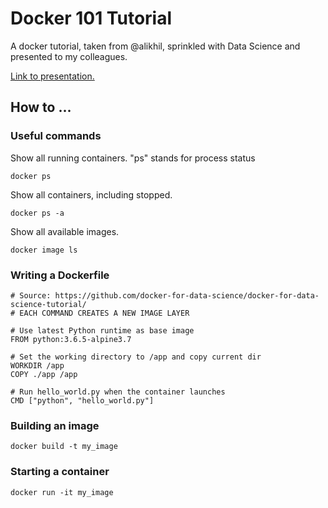 # Docker 101 Tutorial

A docker tutorial, taken from \@alikhil, sprinkled with Data Science and presented to my colleagues.

[Link to presentation.](/Docker%20101.pdf)

## How to ...

### Useful commands
Show all running containers. "ps" stands for process status
```
docker ps
```

Show all containers, including stopped.
```
docker ps -a
```

Show all available images.
```
docker image ls
```


### Writing a Dockerfile
```
# Source: https://github.com/docker-for-data-science/docker-for-data-science-tutorial/
# EACH COMMAND CREATES A NEW IMAGE LAYER

# Use latest Python runtime as base image
FROM python:3.6.5-alpine3.7

# Set the working directory to /app and copy current dir
WORKDIR /app
COPY ./app /app

# Run hello_world.py when the container launches
CMD ["python", "hello_world.py"]
```

### Building an image
```
docker build -t my_image
```
### Starting a container
```
docker run -it my_image
```
